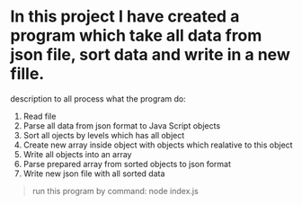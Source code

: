 # In this project I have created a program which take all data from json file, sort data and write in a new fille.

description to all process what the program do:

1. Read file
2. Parse all data from json format to Java Script objects
3. Sort all ojects by levels which has all object
4. Create new array inside object with objects which realative to this object
5. Write all objects into an array
6. Parse prepared array from sorted objects to json format
7. Write new json file with all sorted data

> run this program by command: node index.js

